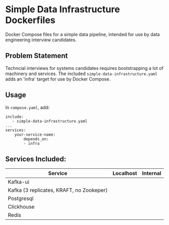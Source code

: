 # Simple Data Infrastructure Dockerfiles

Docker Compose files for a simple data pipeline, intended for use by data engineering interview candidates.

## Problem Statement

Techncial interviews for systems candidates requires bootstrapping a lot of machinery and services.  The included `simple-data-infrastructure.yaml` adds an 'infra' target for use by Docker Compose.

## Usage

In `compose.yaml`, add:

```
include:
   - simple-data-infrastructure.yaml
...
services:
    your-service-name:
        depends_on:
        - infra
```

## Services Included:

Service                                                | Localhost | Internal
--------------------------------------------------- | ---------- | -------
Kafka-ui |       |     
Kafka (3 replicates, KRAFT, no Zookeper) | |
Postgresql | |  
Clickhouse | | 
Redis | |  
